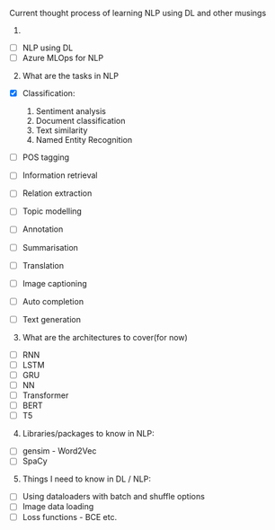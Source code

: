Current thought process of learning NLP using DL and other musings

1. 
- [ ] NLP using DL
- [ ] Azure MLOps for NLP

2. What are the tasks in NLP

- [x] Classification: 
    1. Sentiment analysis
    2. Document classification
    3. Text similarity
    4. Named Entity Recognition
    
- [ ] POS tagging
- [ ] Information retrieval
- [ ] Relation extraction
- [ ] Topic modelling
- [ ] Annotation
- [ ] Summarisation
- [ ] Translation
- [ ] Image captioning
- [ ] Auto completion
- [ ] Text generation


3. What are the architectures to cover(for now)

- [ ] RNN
- [ ] LSTM
- [ ] GRU
- [ ] NN
- [ ] Transformer
- [ ] BERT
- [ ] T5

4. Libraries/packages to know in NLP:

 - [ ] gensim - Word2Vec
 - [ ] SpaCy

5. Things I need to know in DL / NLP:

- [ ] Using dataloaders with batch and shuffle options
- [ ] Image data loading
- [ ] Loss functions - BCE etc.